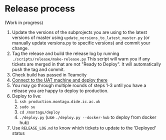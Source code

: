 # Release process
(Work in progress)

1. Update the versions of the subprojects you are using to the latest versions
   of master using `update_versions_to_latest_master.py` (or manually update
   versions.py to specific versions) and commit your change.
2. Tag the release and build the release log by running 
   `./scripts/release/make-release.py`
   This script will warn you if any tickets are merged in that are not "Ready 
   to Deploy". It will automatically push the tag and commit.
3. Check build has passed in Teamcity
4. [Connect to the UAT machine and deploy there](staging/README.md)
5. You may go through multiple rounds of steps 1-3 until you have a release
   you are happy to deploy to production.
6. Deploy to live:
   1. `ssh production.montagu.dide.ic.ac.uk`
   1. `sudo su`
   1. `cd /montagu/deploy`
   1. `./deploy.py` (use `./deploy.py --docker-hub` to deploy from docker hub)
7. Use `RELEASE_LOG.md` to know which tickets to update to the 'Deployed' status
